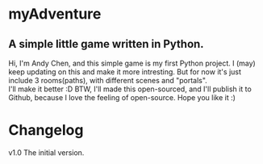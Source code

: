 # myAdventure
## A simple little game written in Python.

Hi, I'm Andy Chen, and this simple game is my first Python project.
I (may) keep updating on this and make it more intresting.
But for now it's just include 3 rooms(paths), with different scenes and "portals".	
I'll make it better :D
BTW, I'll made this open-sourced, and I'll publish it to Github, because I love the feeling of open-source.
Hope you like it :)

# Changelog
v1.0 The initial version.
